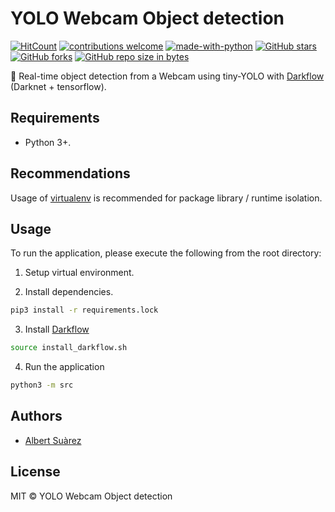 # YOLO Webcam Object detection

[![HitCount](http://hits.dwyl.io/AlbertSuarez/yolo-webcam-object-detection.svg)](http://hits.dwyl.io/AlbertSuarez/yolo-webcam-object-detection)
[![contributions welcome](https://img.shields.io/badge/contributions-welcome-brightgreen.svg?style=flat)](https://github.com/AlbertSuarez/yolo-webcam-object-detection)
[![made-with-python](https://img.shields.io/badge/Made%20with-Python-1f425f.svg)](https://www.python.org/)
[![GitHub stars](https://img.shields.io/github/stars/AlbertSuarez/yolo-webcam-object-detection.svg)](https://GitHub.com/AlbertSuarez/yolo-webcam-object-detection/stargazers/)
[![GitHub forks](https://img.shields.io/github/forks/AlbertSuarez/yolo-webcam-object-detection.svg)](https://GitHub.com/AlbertSuarez/yolo-webcam-object-detection/network/)
[![GitHub repo size in bytes](https://img.shields.io/github/repo-size/AlbertSuarez/yolo-webcam-object-detection.svg)](https://github.com/AlbertSuarez/yolo-webcam-object-detection)

🎥 Real-time object detection from a Webcam using tiny-YOLO with [Darkflow](https://github.com/thtrieu/darkflow) (Darknet + tensorflow).

## Requirements

- Python 3+.

## Recommendations

Usage of [virtualenv](https://realpython.com/blog/python/python-virtual-environments-a-primer/) is recommended for package library / runtime isolation.

## Usage

To run the application, please execute the following from the root directory:

1. Setup virtual environment.

2. Install dependencies.

  ```bash
  pip3 install -r requirements.lock
  ```

3. Install [Darkflow](https://towardsdatascience.com/yolov2-object-detection-using-darkflow-83db6aa5cf5f)

  ```bash
  source install_darkflow.sh
  ```

4. Run the application

  ```bash
  python3 -m src
  ```

## Authors

- [Albert Suàrez](https://github.com/AlbertSuarez)

## License

MIT © YOLO Webcam Object detection
